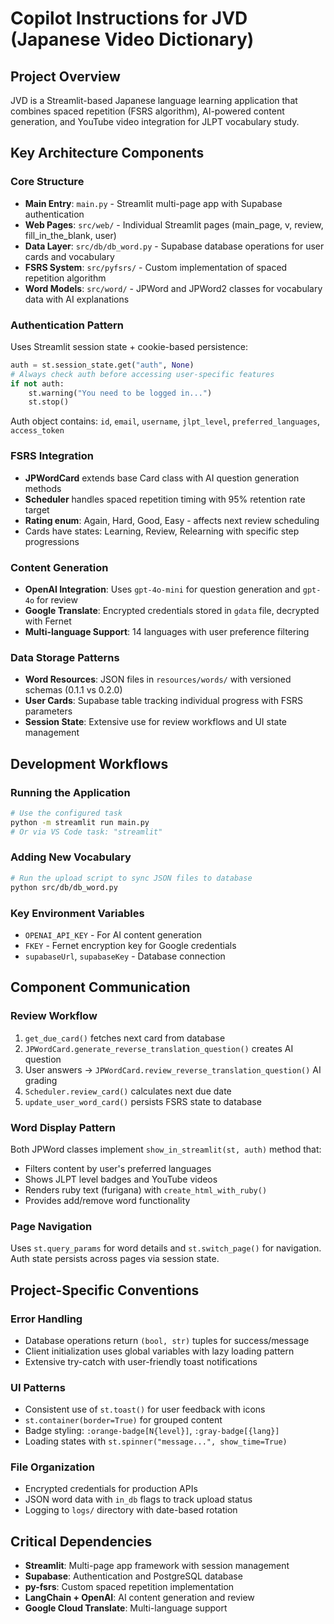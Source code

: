 # Copilot Instructions for JVD (Japanese Video Dictionary)

## Project Overview
JVD is a Streamlit-based Japanese language learning application that combines spaced repetition (FSRS algorithm), AI-powered content generation, and YouTube video integration for JLPT vocabulary study.

## Key Architecture Components

### Core Structure
- **Main Entry**: `main.py` - Streamlit multi-page app with Supabase authentication 
- **Web Pages**: `src/web/` - Individual Streamlit pages (main_page, v, review, fill_in_the_blank, user)
- **Data Layer**: `src/db/db_word.py` - Supabase database operations for user cards and vocabulary
- **FSRS System**: `src/pyfsrs/` - Custom implementation of spaced repetition algorithm
- **Word Models**: `src/word/` - JPWord and JPWord2 classes for vocabulary data with AI explanations

### Authentication Pattern
Uses Streamlit session state + cookie-based persistence:
```python
auth = st.session_state.get("auth", None)
# Always check auth before accessing user-specific features
if not auth:
    st.warning("You need to be logged in...")
    st.stop()
```
Auth object contains: `id`, `email`, `username`, `jlpt_level`, `preferred_languages`, `access_token`

### FSRS Integration
- **JPWordCard** extends base Card class with AI question generation methods
- **Scheduler** handles spaced repetition timing with 95% retention rate target
- **Rating enum**: Again, Hard, Good, Easy - affects next review scheduling
- Cards have states: Learning, Review, Relearning with specific step progressions

### Content Generation
- **OpenAI Integration**: Uses `gpt-4o-mini` for question generation and `gpt-4o` for review
- **Google Translate**: Encrypted credentials stored in `gdata` file, decrypted with Fernet
- **Multi-language Support**: 14 languages with user preference filtering

### Data Storage Patterns
- **Word Resources**: JSON files in `resources/words/` with versioned schemas (0.1.1 vs 0.2.0)
- **User Cards**: Supabase table tracking individual progress with FSRS parameters
- **Session State**: Extensive use for review workflows and UI state management

## Development Workflows

### Running the Application
```bash
# Use the configured task
python -m streamlit run main.py
# Or via VS Code task: "streamlit"
```

### Adding New Vocabulary
```bash
# Run the upload script to sync JSON files to database
python src/db/db_word.py
```

### Key Environment Variables
- `OPENAI_API_KEY` - For AI content generation
- `FKEY` - Fernet encryption key for Google credentials  
- `supabaseUrl`, `supabaseKey` - Database connection

## Component Communication

### Review Workflow
1. `get_due_card()` fetches next card from database
2. `JPWordCard.generate_reverse_translation_question()` creates AI question
3. User answers → `JPWordCard.review_reverse_translation_question()` AI grading
4. `Scheduler.review_card()` calculates next due date
5. `update_user_word_card()` persists FSRS state to database

### Word Display Pattern
Both JPWord classes implement `show_in_streamlit(st, auth)` method that:
- Filters content by user's preferred languages
- Shows JLPT level badges and YouTube videos
- Renders ruby text (furigana) with `create_html_with_ruby()`
- Provides add/remove word functionality

### Page Navigation
Uses `st.query_params` for word details and `st.switch_page()` for navigation. Auth state persists across pages via session state.

## Project-Specific Conventions

### Error Handling
- Database operations return `(bool, str)` tuples for success/message
- Client initialization uses global variables with lazy loading pattern
- Extensive try-catch with user-friendly toast notifications

### UI Patterns
- Consistent use of `st.toast()` for user feedback with icons
- `st.container(border=True)` for grouped content
- Badge styling: `:orange-badge[N{level}]`, `:gray-badge[{lang}]`
- Loading states with `st.spinner("message...", show_time=True)`

### File Organization
- Encrypted credentials for production APIs
- JSON word data with `in_db` flags to track upload status
- Logging to `logs/` directory with date-based rotation

## Critical Dependencies
- **Streamlit**: Multi-page app framework with session management
- **Supabase**: Authentication and PostgreSQL database
- **py-fsrs**: Custom spaced repetition implementation 
- **LangChain + OpenAI**: AI content generation and review
- **Google Cloud Translate**: Multi-language support